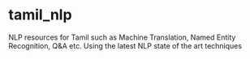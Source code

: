# tamil_nlp
NLP resources for Tamil such as Machine Translation, Named Entity Recognition, Q&amp;A etc. Using the latest NLP state of the art techniques
